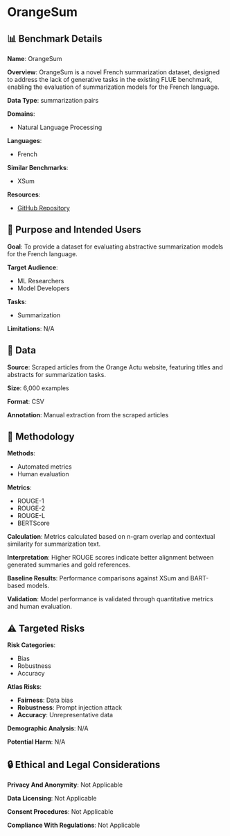 # OrangeSum

## 📊 Benchmark Details

**Name**: OrangeSum

**Overview**: OrangeSum is a novel French summarization dataset, designed to address the lack of generative tasks in the existing FLUE benchmark, enabling the evaluation of summarization models for the French language.

**Data Type**: summarization pairs

**Domains**:
- Natural Language Processing

**Languages**:
- French

**Similar Benchmarks**:
- XSum

**Resources**:
- [GitHub Repository](https://github.com/Tixierae/OrangeSum)

## 🎯 Purpose and Intended Users

**Goal**: To provide a dataset for evaluating abstractive summarization models for the French language.

**Target Audience**:
- ML Researchers
- Model Developers

**Tasks**:
- Summarization

**Limitations**: N/A

## 💾 Data

**Source**: Scraped articles from the Orange Actu website, featuring titles and abstracts for summarization tasks.

**Size**: 6,000 examples

**Format**: CSV

**Annotation**: Manual extraction from the scraped articles

## 🔬 Methodology

**Methods**:
- Automated metrics
- Human evaluation

**Metrics**:
- ROUGE-1
- ROUGE-2
- ROUGE-L
- BERTScore

**Calculation**: Metrics calculated based on n-gram overlap and contextual similarity for summarization text.

**Interpretation**: Higher ROUGE scores indicate better alignment between generated summaries and gold references.

**Baseline Results**: Performance comparisons against XSum and BART-based models.

**Validation**: Model performance is validated through quantitative metrics and human evaluation.

## ⚠️ Targeted Risks

**Risk Categories**:
- Bias
- Robustness
- Accuracy

**Atlas Risks**:
- **Fairness**: Data bias
- **Robustness**: Prompt injection attack
- **Accuracy**: Unrepresentative data

**Demographic Analysis**: N/A

**Potential Harm**: N/A

## 🔒 Ethical and Legal Considerations

**Privacy And Anonymity**: Not Applicable

**Data Licensing**: Not Applicable

**Consent Procedures**: Not Applicable

**Compliance With Regulations**: Not Applicable
